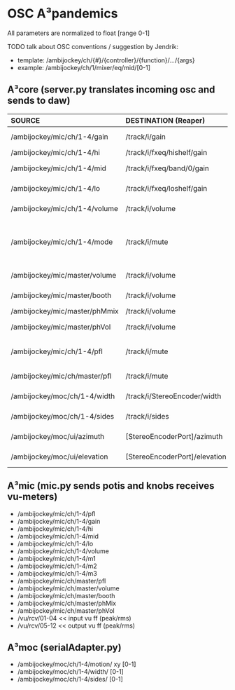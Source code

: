 # OSC A³pandemics
All parameters are normalized to float [range 0-1] 

TODO talk about OSC conventions / suggestion by Jendrik:
- template: /ambijockey/ch/{#}/{controller}/{function}/.../{args}
- example: /ambijockey/ch/1/mixer/eq/mid/[0-1]

## A³core (server.py translates incoming osc and sends to daw)

| SOURCE | DESTINATION (Reaper) | Description |
| :------| :------------------- | :---------- |
| /ambijockey/mic/ch/1-4/gain | /track/i/gain | Channel i gain |       
| /ambijockey/mic/ch/1-4/hi | /track/i/fxeq/hishelf/gain | Channel i hi |         
| /ambijockey/mic/ch/1-4/mid | /track/i/fxeq/band/0/gain | Channel i mid |        
| /ambijockey/mic/ch/1-4/lo | /track/i/fxeq/loshelf/gain | Channel i low |
| /ambijockey/mic/ch/1-4/volume | /track/i/volume | Channel i volume |
| /ambijockey/mic/ch/1-4/mode | /track/i/mute | Channel i mode (Mono, Stereo, Ambisonic)
| /ambijockey/mic/master/volume | /track/i/volume | Master volume |
| /ambijockey/mic/master/booth | /track/i/volume | Booth volume |
| /ambijockey/mic/master/phMmix | /track/i/volume | Phones Mix |
| /ambijockey/mic/master/phVol | /track/i/volume | Phones volume |
| /ambijockey/mic/ch/1-4/pfl | /track/i/mute | Channel i pfl (even/odd) |
| /ambijockey/mic/ch/master/pfl | /track/i/mute | Master pfl (even/odd) |
| /ambijockey/moc/ch/1-4/width | /track/i/StereoEncoder/width | Range -360 / 360 |
| /ambijockey/moc/ch/1-4/sides | /track/i/sides | Channel i sides |
| /ambijockey/moc/ui/azimuth | [StereoEncoderPort]/azimuth | Range -180 / 180 |
| /ambijockey/moc/ui/elevation | [StereoEncoderPort]/elevation | Range -180 / 180 |


## A³mic (mic.py sends potis and knobs receives vu-meters)
- /ambijockey/mic/ch/1-4/pfl
- /ambijockey/mic/ch/1-4/gain
- /ambijockey/mic/ch/1-4/hi
- /ambijockey/mic/ch/1-4/mid
- /ambijockey/mic/ch/1-4/lo
- /ambijockey/mic/ch/1-4/volume
- /ambijockey/mic/ch/1-4/m1
- /ambijockey/mic/ch/1-4/m2
- /ambijockey/mic/ch/1-4/m3
- /ambijockey/mic/ch/master/pfl
- /ambijockey/mic/ch/master/volume
- /ambijockey/mic/ch/master/booth
- /ambijockey/mic/ch/master/phMix
- /ambijockey/mic/ch/master/phVol
- /vu/rcv/01-04 << input vu ff (peak/rms)
- /vu/rcv/05-12 << output vu ff (peak/rms)

## A³moc (serialAdapter.py)
- /ambijockey/moc/ch/1-4/motion/ xy [0-1]
- /ambijockey/moc/ch/1-4/width/ [0-1]
- /ambijockey/moc/ch/1-4/sides/ [0-1]
